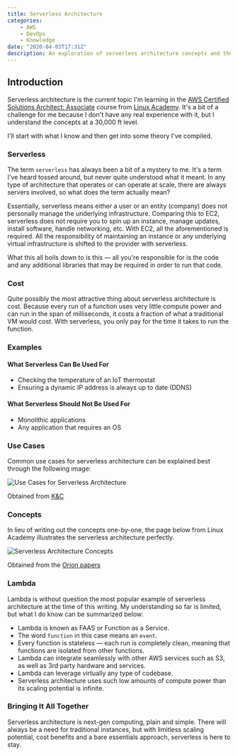 ```yaml
---
title: Serverless Architecture
categories:
    - AWS
    - DevOps
    - Knowledge
date: "2020-04-03T17:31Z"
description: An exploration of serverless architecture concepts and their practical applications in cloud computing.
---
```


## Introduction

Serverless architecture is the current topic I'm learning in the [AWS Certified Solutions Architect: Associate](https://linuxacademy.com/course/aws-certified-solutions-architect-2019-associate-level/) course from [Linux Academy](https://linuxacademy.com). It's a bit of a challenge for me because I don't have any real experience with it, but I understand the concepts at a 30,000 ft level.

I'll start with what I know and then get into some theory I've compiled.

### Serverless

The term `serverless` has always been a bit of a mystery to me. It's a term I've heard tossed around, but never quite understood what it meant. In any type of architecture that operates or can operate at scale, there are always servers involved, so what does the term actually mean?

Essentially, serverless means either a user or an entity (company) does not personally manage the underlying infrastructure. Comparing this to EC2, serverless does not require you to spin up an instance, manage updates, install software, handle networking, etc. With EC2, all the aforementioned is required. All the responsibility of maintaining an instance or any underlying virtual infrastructure is shifted to the provider with serverless.

What this all boils down to is this — all you're responsible for is the code and any additional libraries that may be required in order to run that code.

### Cost

Quite possibly the most attractive thing about serverless architecture is cost. Because every run of a function uses very little compute power and can run in the span of milliseconds, it costs a fraction of what a traditional VM would cost. With serverless, you only pay for the time it takes to run the function.

### Examples

#### What Serverless Can Be Used For

* Checking the temperature of an IoT thermostat
* Ensuring a dynamic IP address is always up to date (DDNS)

#### What Serverless Should Not Be Used For

* Monolithic applications
* Any application that requires an OS

### Use Cases

Common use cases for serverless architecture can be explained best through the following image:

![Use Cases for Serverless Architecture](https://cdn.levine.io/uploads/images/gallery/2022-09//04/x1aeniur0.jpg)

Obtained from [K&C](https://kruschecompany.com/why-enterprises-choose-serverless-architecture)

### Concepts

In lieu of writing out the concepts one-by-one, the page below from Linux Academy illustrates the serverless architecture perfectly.

![Serverless Architecture Concepts](https://cdn.levine.io/uploads/images/gallery/2022-09//04/Screen-Shot-2020-04-02-at-9.56.54-PM.png)

Obtained from the [Orion papers](https://interactive.linuxacademy.com/diagrams/AWSCSA.html)

### Lambda

Lambda is without question the most popular example of serverless architecture at the time of this writing. My understanding so far is limited, but what I do know can be summarized below:

* Lambda is known as FAAS or Function as a Service.
* The word `function` in this case means an `event`.
* Every function is stateless — each run is completely clean, meaning that functions are isolated from other functions.
* Lambda can integrate seamlessly with other AWS services such as S3, as well as 3rd party hardware and services.
* Lambda can leverage virtually any type of codebase.
* Serverless architecture uses such low amounts of compute power than its scaling potential is infinite.

### Bringing It All Together

Serverless architecture is next-gen computing, plain and simple. There will always be a need for traditional instances, but with limitless scaling potential, cost benefits and a bare essentials approach, serverless is here to stay.
